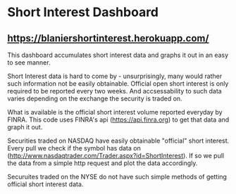 # Short Interest Dashboard 

## https://blaniershortinterest.herokuapp.com/


This dashboard accumulates short interest data and graphs it out in an easy to see manner.  

Short Interest data is hard to come by - unsurprisingly, many would rather such information not be easily obtainable.  Official open short interest is only required to be reported every two weeks.  And accsessability to such data varies depending on the exchange the security is traded on. 

What is available is the official short interest volume reported everyday by FINRA.  This code uses FINRA's api (https://api.finra.org) to get that data and graph it out. 

Securities traded on NASDAQ have easily obtainable "official" short interest.  Every pull we check if the symbol has data on (http://www.nasdaqtrader.com/Trader.aspx?id=ShortInterest).  If so we pull the data from a simple http request and plot the data accordingly. 

Securuites traded on the NYSE do not have such simple methods of getting official short interest data. 

